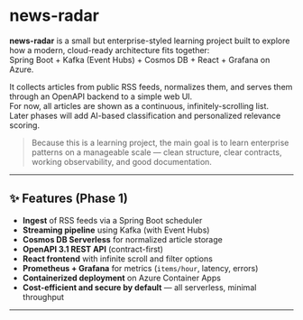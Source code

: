# news-radar

**news-radar** is a small but enterprise-styled learning project built to explore how a modern, cloud-ready architecture fits together:  
Spring Boot + Kafka (Event Hubs) + Cosmos DB + React + Grafana on Azure.

It collects articles from public RSS feeds, normalizes them, and serves them through an OpenAPI backend to a simple web UI.  
For now, all articles are shown as a continuous, infinitely-scrolling list.  
Later phases will add AI-based classification and personalized relevance scoring.

> Because this is a learning project, the main goal is to learn enterprise patterns on a manageable scale —
> clean structure, clear contracts, working observability, and good documentation.

---

## ✨ Features (Phase 1)

- **Ingest** of RSS feeds via a Spring Boot scheduler  
- **Streaming pipeline** using Kafka (with Event Hubs)  
- **Cosmos DB Serverless** for normalized article storage  
- **OpenAPI 3.1 REST API** (contract-first)  
- **React frontend** with infinite scroll and filter options  
- **Prometheus + Grafana** for metrics (`items/hour`, latency, errors)  
- **Containerized deployment** on Azure Container Apps  
- **Cost-efficient and secure by default** — all serverless, minimal throughput

---

